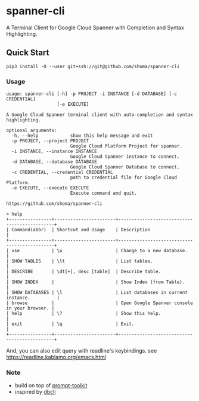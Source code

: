 # spanner-cli

A Terminal Client for Google Cloud Spanner with Completion and Syntax Highlighting.

Quick Start
-----------
```
pip3 install -U --user git+ssh://git@github.com/shoma/spanner-cli
```

### Usage
```
usage: spanner-cli [-h] -p PROJECT -i INSTANCE [-d DATABASE] [-c CREDENTIAL]
                   [-e EXECUTE]

A Google Cloud Spanner terminal client with auto-completion and syntax
highlighting.

optional arguments:
  -h, --help            show this help message and exit
  -p PROJECT, --project PROJECT
                        Google Cloud Platform Project for spanner.
  -i INSTANCE, --instance INSTANCE
                        Google Cloud Spanner instance to connect.
  -d DATABASE, --database DATABASE
                        Google Cloud Spanner Database to connect.
  -c CREDENTIAL, --credential CREDENTIAL
                        path to credential file for Google Cloud Platform.
  -e EXECUTE, --execute EXECUTE
                        Execute command and quit.

https://github.com/shoma/spanner-cli
```

```
> help
+----------------+-----------------------+----------------------------------------------+
| Command(abbr)  | Shortcut and Usage    | Description                                  |
+----------------+-----------------------+----------------------------------------------+
| use            | \u                    | Change to a new database.                    |
| SHOW TABLES    | \lt                   | List tables.                                 |
| DESCRIBE       | \dt[+], desc [table]  | Describe table.                              |
| SHOW INDEX     |                       | Show Index (from Table).                     |
| SHOW DATABASES | \l                    | List databases in current instance.          |
| browse         |                       | Open Google Spanner console in your browser. |
| help           | \?                    | Show this help.                              |
| exit           | \q                    | Exit.                                        |
+----------------+-----------------------+----------------------------------------------+
```
And, you can also edit query with readline's keybindings.
see https://readline.kablamo.org/emacs.html

### Note
- build on top of [prompt\-toolkit](https://github.com/prompt-toolkit/python-prompt-toolkit)
- inspired by [dbcli](https://github.com/dbcli)
